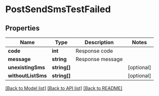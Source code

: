 # PostSendSmsTestFailed

## Properties
Name | Type | Description | Notes
------------ | ------------- | ------------- | -------------
**code** | **int** | Response code | 
**message** | **string** | Response message | 
**unexistingSms** | **string[]** |  | [optional] 
**withoutListSms** | **string[]** |  | [optional] 

[[Back to Model list]](../README.md#documentation-for-models) [[Back to API list]](../README.md#documentation-for-api-endpoints) [[Back to README]](../README.md)


